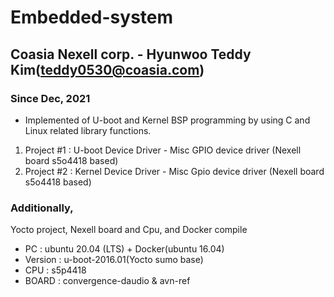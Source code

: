 # Embedded-system
## Coasia Nexell corp. - Hyunwoo Teddy Kim(teddy0530@coasia.com)
### Since Dec, 2021


- Implemented of U-boot and Kernel BSP programming by using C and Linux related library functions. 



1. Project  #1 : U-boot Device Driver - Misc GPIO device driver (Nexell board s5o4418 based)
2. Project  #2 : Kernel Device Driver - Misc Gpio device driver (Nexell board s5o4418 based)

### Additionally, 
  Yocto project, Nexell board and Cpu, and Docker compile
  
- PC : ubuntu 20.04 (LTS) + Docker(ubuntu 16.04)
- Version : u-boot-2016.01(Yocto sumo base)
- CPU : s5p4418
- BOARD : convergence-daudio & avn-ref

